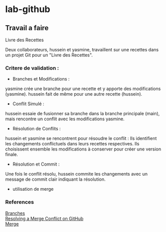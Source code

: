 # lab-github <br>
## Travail a faire
Livre des Recettes

Deux collaborateurs, hussein et yasmine, travaillent sur une recettes dans un projet Git pour un "Livre des Recettes".
### Critere de validation  :
- Branches et Modifications :

yasmine crée une branche pour une recette et y apporte des modifications (yasmine).
hussein fait de même pour une autre recette (hussein).

- Conflit Simulé :

hussein essaie de fusionner sa branche dans la branche principale (main), mais rencontre un conflit avec les modifications yasmine.
- Résolution de Conflits :

hussein et yasmine se rencontrent pour résoudre le conflit :
Ils identifient les changements conflictuels dans leurs recettes respectives.
Ils choisissent ensemble les modifications à conserver pour créer une version finale.
- Résolution et Commit :

Une fois le conflit résolu, hussein commite les changements avec un message de commit clair indiquant la résolution.

- utilisation de merge 

### References 
[Branches](https://docs.github.com/fr/pull-requests/collaborating-with-pull-requests/proposing-changes-to-your-work-with-pull-requests/about-branches) </br>
[Resolving a Merge Conflict on GitHub](https://docs.github.com/en/pull-requests/collaborating-with-pull-requests/addressing-merge-conflicts/resolving-a-merge-conflict-using-the-command-line) </br>
[Merge](https://git-scm.com/docs/git-merge#_how_conflicts_are_presented)
